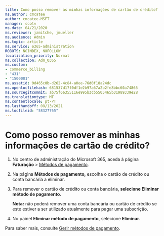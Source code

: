 ```yaml
---
title: Como posso remover as minhas informações de cartão de crédito?
ms.author: cmcatee
author: cmcatee-MSFT
manager: scotv
ms.date: 04/21/2020
ms.reviewer: jamitche, jmueller
ms.audience: Admin
ms.topic: article
ms.service: o365-administration
ROBOTS: NOINDEX, NOFOLLOW
localization_priority: Normal
ms.collection: Adm_O365
ms.custom:
- commerce_billing
- "431"
- "1500001"
ms.assetid: 9d465c0b-d262-4c84-a0ee-76d0f18a24dc
ms.openlocfilehash: 681537d17f0df1e2b97a67a2b2fe8bbc60a74865
ms.sourcegitcommit: ab75f66355116e995b3cb5505465b31989339e28
ms.translationtype: MT
ms.contentlocale: pt-PT
ms.lasthandoff: 08/13/2021
ms.locfileid: "58327765"
---
```

# <a name="how-do-i-remove-my-credit-card-information"></a>Como posso remover as minhas informações de cartão de crédito?

1. No centro de administração do Microsoft 365, aceda à página **Faturação** \> [Métodos de pagamento](https://go.microsoft.com/fwlink/p/?linkid=2018806).

2. Na página **Métodos de pagamento,** escolha o cartão de crédito ou conta bancária a eliminar.

3. Para remover o cartão de crédito ou conta bancária, **selecione Eliminar método de pagamento.**

    **Nota:** não poderá remover uma conta bancária ou cartão de crédito se este estiver a ser utilizado atualmente para pagar uma subscrição.

4. No painel **Eliminar método de pagamento,** selecione **Eliminar**.

Para saber mais, consulte [Gerir métodos de pagamento](https://docs.microsoft.com/microsoft-365/commerce/billing-and-payments/manage-payment-methods).